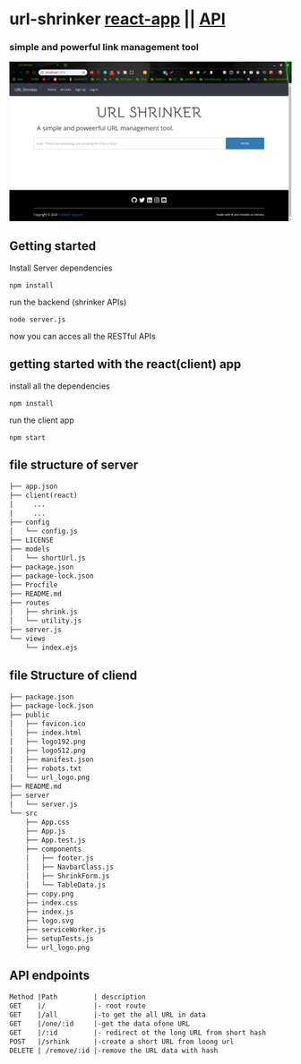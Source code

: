 
# url-shrinker [react-app](https://shrinker-client.herokuapp.com/) || [API](https://shrinkapi.herokuapp.com)

### simple and powerful link management tool

![](SS.png)

## Getting started

Install Server dependencies  

```
npm install
```
run the backend (shrinker APIs)
```
node server.js
```
now you can acces all the RESTful APIs 

## getting started with the react(client) app

install all the dependencies
```
npm install
```
run the client app
```
npm start
```

## file structure of server
```
├── app.json
├── client(react)
|     ...
|     ...
├── config
│   └── config.js
├── LICENSE
├── models
│   └── shortUrl.js
├── package.json
├── package-lock.json
├── Procfile
├── README.md
├── routes
│   ├── shrink.js
│   └── utility.js
├── server.js
└── views
    └── index.ejs

```
## file Structure of cliend
```
├── package.json
├── package-lock.json
├── public
│   ├── favicon.ico
│   ├── index.html
│   ├── logo192.png
│   ├── logo512.png
│   ├── manifest.json
│   ├── robots.txt
│   └── url_logo.png
├── README.md
├── server
│   └── server.js
└── src
    ├── App.css
    ├── App.js
    ├── App.test.js
    ├── components
    │   ├── footer.js
    │   ├── NavbarClass.js
    │   ├── ShrinkForm.js
    │   └── TableData.js
    ├── copy.png
    ├── index.css
    ├── index.js
    ├── logo.svg
    ├── serviceWorker.js
    ├── setupTests.js
    └── url_logo.png

```
## API endpoints
```
Method |Path         | description                                   
GET    |/            |- root route
GET    |/all         |-to get the all URL in data
GET    |/one/:id     |-get the data ofone URL
GET    |/:id         |- redirect ot the long URL from short hash
POST   |/srhink      |-create a short URL from loong url
DELETE | /remove/:id |-remove the URL data with hash
```

